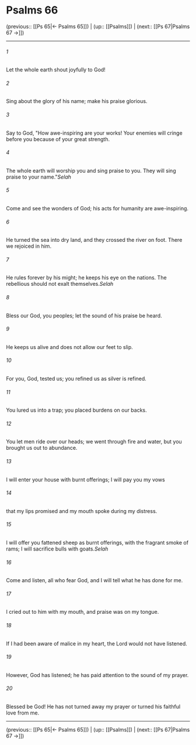 # Psalms 66

(previous:: [[Ps 65|← Psalms 65]]) | (up:: [[Psalms]]) | (next:: [[Ps 67|Psalms 67 →]])

***


###### 1 
Let the whole earth shout joyfully to God! 

###### 2 
Sing about the glory of his name; make his praise glorious. 

###### 3 
Say to God, "How awe-inspiring are your works! Your enemies will cringe before you because of your great strength. 

###### 4 
The whole earth will worship you and sing praise to you. They will sing praise to your name."_Selah_ 

###### 5 
Come and see the wonders of God; his acts for humanity are awe-inspiring. 

###### 6 
He turned the sea into dry land, and they crossed the river on foot. There we rejoiced in him. 

###### 7 
He rules forever by his might; he keeps his eye on the nations. The rebellious should not exalt themselves._Selah_ 

###### 8 
Bless our God, you peoples; let the sound of his praise be heard. 

###### 9 
He keeps us alive and does not allow our feet to slip. 

###### 10 
For you, God, tested us; you refined us as silver is refined. 

###### 11 
You lured us into a trap; you placed burdens on our backs. 

###### 12 
You let men ride over our heads; we went through fire and water, but you brought us out to abundance. 

###### 13 
I will enter your house with burnt offerings; I will pay you my vows 

###### 14 
that my lips promised and my mouth spoke during my distress. 

###### 15 
I will offer you fattened sheep as burnt offerings, with the fragrant smoke of rams; I will sacrifice bulls with goats._Selah_ 

###### 16 
Come and listen, all who fear God, and I will tell what he has done for me. 

###### 17 
I cried out to him with my mouth, and praise was on my tongue. 

###### 18 
If I had been aware of malice in my heart, the Lord would not have listened. 

###### 19 
However, God has listened; he has paid attention to the sound of my prayer. 

###### 20 
Blessed be God! He has not turned away my prayer or turned his faithful love from me.

***

(previous:: [[Ps 65|← Psalms 65]]) | (up:: [[Psalms]]) | (next:: [[Ps 67|Psalms 67 →]])
